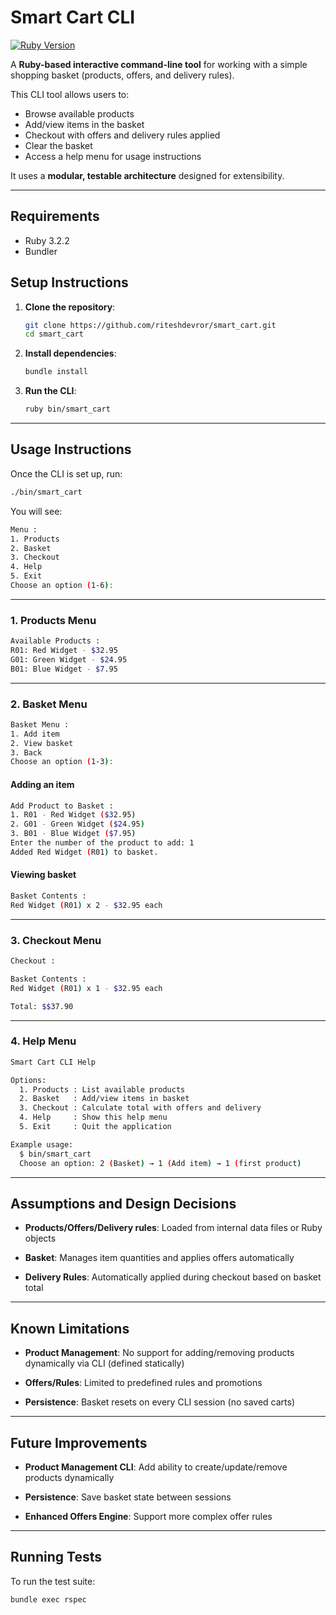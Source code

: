 # Smart Cart CLI

[![Ruby Version](https://img.shields.io/badge/ruby-3.2.2-red.svg)](https://www.ruby-lang.org/en/downloads/)

A **Ruby-based interactive command-line tool** for working with a simple shopping basket (products, offers, and delivery rules).

This CLI tool allows users to:

- Browse available products
- Add/view items in the basket
- Checkout with offers and delivery rules applied
- Clear the basket
- Access a help menu for usage instructions

It uses a **modular, testable architecture** designed for extensibility.

---

## Requirements

- Ruby 3.2.2
- Bundler

## Setup Instructions

1. **Clone the repository**:

   ```bash
   git clone https://github.com/riteshdevror/smart_cart.git
   cd smart_cart
   ```

2. **Install dependencies**:

   ```bash
   bundle install
   ```

3. **Run the CLI**:

   ```bash
   ruby bin/smart_cart
   ```

---

## Usage Instructions

Once the CLI is set up, run:

```bash
./bin/smart_cart
```

You will see:

```bash
Menu : 
1. Products
2. Basket
3. Checkout
4. Help
5. Exit
Choose an option (1-6):
```

---

### 1. Products Menu

```bash
Available Products :
R01: Red Widget - $32.95
G01: Green Widget - $24.95
B01: Blue Widget - $7.95
```

---

### 2. Basket Menu

```bash
Basket Menu :
1. Add item
2. View basket
3. Back
Choose an option (1-3):
```

#### Adding an item
```bash
Add Product to Basket :
1. R01 - Red Widget ($32.95)
2. G01 - Green Widget ($24.95)
3. B01 - Blue Widget ($7.95)
Enter the number of the product to add: 1
Added Red Widget (R01) to basket.
```

#### Viewing basket
```bash
Basket Contents :
Red Widget (R01) x 2 - $32.95 each
```

---
### 3. Checkout Menu
```bash
Checkout :

Basket Contents :
Red Widget (R01) x 1 - $32.95 each

Total: $$37.90
```
---
### 4. Help Menu

```bash
Smart Cart CLI Help

Options:
  1. Products : List available products
  2. Basket   : Add/view items in basket
  3. Checkout : Calculate total with offers and delivery
  4. Help     : Show this help menu
  5. Exit     : Quit the application

Example usage:
  $ bin/smart_cart
  Choose an option: 2 (Basket) → 1 (Add item) → 1 (first product)
```

---

## Assumptions and Design Decisions

- **Products/Offers/Delivery rules**: Loaded from internal data files or Ruby objects

- **Basket**: Manages item quantities and applies offers automatically

- **Delivery Rules**: Automatically applied during checkout based on basket total

---

## Known Limitations

- **Product Management**: No support for adding/removing products dynamically via CLI (defined statically)

- **Offers/Rules**: Limited to predefined rules and promotions

- **Persistence**: Basket resets on every CLI session (no saved carts)

---

## Future Improvements

- **Product Management CLI**: Add ability to create/update/remove products dynamically

- **Persistence**: Save basket state between sessions

- **Enhanced Offers Engine**: Support more complex offer rules
---

## Running Tests

To run the test suite:

```bash
bundle exec rspec
```
